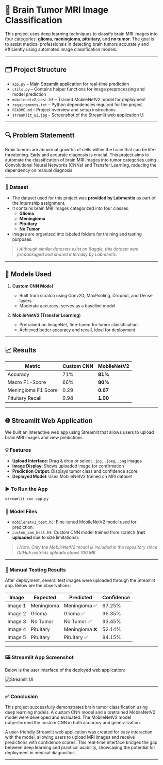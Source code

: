 # 🧠 Brain Tumor MRI Image Classification

This project uses deep learning techniques to classify brain MRI images into four categories: **glioma**, **meningioma**, **pituitary**, and **no tumor**. The goal is to assist medical professionals in detecting brain tumors accurately and efficiently using automated image classification models.

---

## 🗂️ Project Structure

- `app.py` – Main Streamlit application for real-time prediction
- `utils.py` – Contains helper functions for image preprocessing and model prediction
- `mobilenetv2_best.h5` – Trained MobileNetV2 model for deployment
- `requirements.txt` – Python dependencies required for the project
- `README.md` – Project overview and setup instructions
- `streamlit_ui.jpg` – Screenshot of the Streamlit web application UI

---

## 🔍 Problem Statementt

Brain tumors are abnormal growths of cells within the brain that can be life-threatening. Early and accurate diagnosis is crucial. This project aims to automate the classification of brain MRI images into tumor categories using Convolutional Neural Networks (CNNs) and Transfer Learning, reducing the dependency on manual diagnosis.

---

### 📁 Dataset

- The dataset used for this project was **provided by Labmentix** as part of the internship assignment.
- It contains brain MRI images categorized into four classes:
  - **Glioma**
  - **Meningioma**
  - **Pituitary**
  - **No Tumor**
- Images are organized into labeled folders for training and testing purposes.

> ℹ️ *Although similar datasets exist on Kaggle, this dataset was prepackaged and shared internally by Labmentix.*

---

## 🧪 Models Used

1. **Custom CNN Model**
   - Built from scratch using Conv2D, MaxPooling, Dropout, and Dense layers
   - Moderate accuracy; serves as a baseline model

2. **MobileNetV2 (Transfer Learning)**
   - Pretrained on ImageNet, fine-tuned for tumor classification
   - Achieved better accuracy and recall, ideal for deployment

---

## 📈 Results

| Metric               | Custom CNN | MobileNetV2 |
|----------------------|------------|-------------|
| Accuracy             | 71%        | **81%**     |
| Macro F1-Score       | 66%        | **80%**     |
| Meningioma F1 Score  | 0.29       | **0.67**    |
| Pituitary Recall     | 0.98       | **1.00**    |

---

## 🌐 Streamlit Web Application

We built an interactive web app using Streamlit that allows users to upload brain MRI images and view predictions.

### 💡 Features

- **Upload Interface**: Drag & drop or select `.jpg`, `.jpeg`, `.png` images
- **Image Display**: Shows uploaded image for confirmation
- **Prediction Output**: Displays tumor class and confidence score
- **Deployed Model**: Uses MobileNetV2 trained on MRI dataset

### ▶️ To Run the App

```bash
streamlit run app.py
```



### 📂 Model Files

- `mobilenetv2_best.h5`: Fine-tuned MobileNetV2 model used for prediction.
- `custom_cnn_best.h5`: Custom CNN model trained from scratch (**not uploaded** due to size limitations).

> ℹ️ *Note: Only the MobileNetV2 model is included in the repository since GitHub restricts uploads above 100 MB.*

---

### 🧪 Manual Testing Results

After deployment, several test images were uploaded through the Streamlit app. Below are the observations:

| **Image** | **Expected** | **Predicted** | **Confidence** |
|----------|--------------|----------------|----------------|
| Image 1  | Meningioma   | Meningioma ✅   | 67.25%         |
| Image 2  | Glioma       | Glioma ✅       | 96.35%         |
| Image 3  | No Tumor     | No Tumor ✅     | 93.45%         |
| Image 4  | Pituitary    | Meningioma ❌   | 52.14%         |
| Image 5  | Pituitary    | Pituitary ✅    | 94.15%         |

---

### 🖼️ Streamlit App Screenshot

Below is the user interface of the deployed web application:

![Streamlit UI](https://drive.google.com/uc?id=1IzG0kXP8xaLyH5PSsNLImRxGuuY-ty_p)

---

### ✅ Conclusion

This project successfully demonstrates brain tumor classification using deep learning models. A custom CNN model and a pretrained MobileNetV2 model were developed and evaluated. The MobileNetV2 model outperformed the custom CNN in both accuracy and generalization.

A user-friendly Streamlit web application was created for easy interaction with the model, allowing users to upload MRI images and receive predictions with confidence scores. This real-time interface bridges the gap between deep learning and practical usability, showcasing the potential for deployment in medical diagnostics.

---
